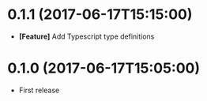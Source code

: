 # 0.1.1 (2017-06-17T15:15:00)

- **[Feature]** Add Typescript type definitions

# 0.1.0 (2017-06-17T15:05:00)

- First release
